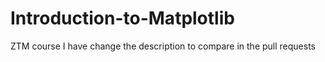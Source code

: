# Introduction-to-Matplotlib
ZTM course
I have change the description to compare in the pull requests
